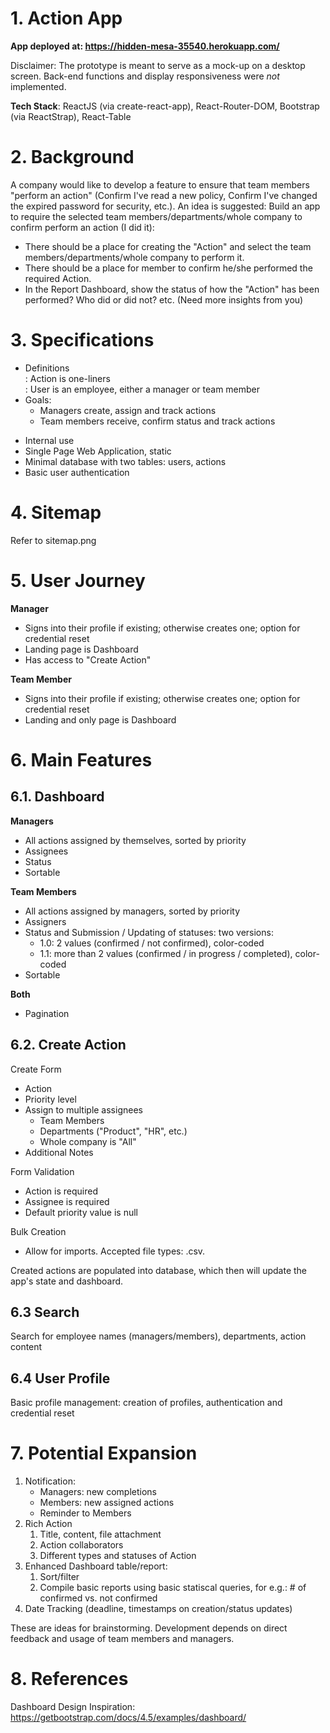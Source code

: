 # 1. Action App

**App deployed at: https://hidden-mesa-35540.herokuapp.com/**

Disclaimer: The prototype is meant to serve as a mock-up on a desktop screen. Back-end functions and display responsiveness were *not* implemented.

**Tech Stack**: ReactJS (via create-react-app), React-Router-DOM, Bootstrap (via ReactStrap), React-Table

# 2. Background

A company would like to develop a feature to ensure that team members "perform an action" (Confirm I've read a new policy, Confirm I've changed the expired password for security, etc.). An idea is suggested: Build an app to require the selected team members/departments/whole company to confirm perform an action (I did it):

- There should be a place for creating the "Action" and select the team members/departments/whole company to perform it.
- There should be a place for member to confirm he/she performed the required Action.
- In the Report Dashboard, show the status of how the "Action" has been performed? Who did or did not? etc. (Need more insights from you)

# 3. Specifications 
- Definitions <br>
: Action is one-liners <br>
: User is an employee, either a manager or team member
- Goals:
  - Managers create, assign and track actions
  - Team members receive, confirm status and track actions

* Internal use
* Single Page Web Application, static
* Minimal database with two tables: users, actions 
* Basic user authentication

# 4. Sitemap 
Refer to sitemap.png

# 5. User Journey

**Manager**

- Signs into their profile if existing; otherwise creates one; option for credential reset
- Landing page is Dashboard
- Has access to "Create Action"

**Team Member**

- Signs into their profile if existing; otherwise creates one; option for credential reset
- Landing and only page is Dashboard

# 6. Main Features

## 6.1. Dashboard

**Managers**
- All actions assigned by themselves, sorted by priority
- Assignees
- Status
- Sortable

**Team Members**
- All actions assigned by managers, sorted by priority
- Assigners
- Status and Submission / Updating of statuses: two versions:
  - 1.0: 2 values (confirmed / not confirmed), color-coded
  - 1.1: more than 2 values (confirmed / in progress / completed), color-coded
- Sortable

**Both**
- Pagination

## 6.2. Create Action

Create Form
  - Action
  - Priority level
  - Assign to multiple assignees
    - Team Members
    - Departments ("Product", "HR", etc.)
    - Whole company is "All"
  - Additional Notes

Form Validation
- Action is required
- Assignee is required
- Default priority value is null

Bulk Creation
  - Allow for imports. Accepted file types: .csv.

Created actions are populated into database, which then will update the app's state and dashboard.

## 6.3 Search

  Search for employee names (managers/members), departments, action content

## 6.4 User Profile

Basic profile management: creation of profiles, authentication and credential reset
  
# 7. Potential Expansion

1. Notification:
   - Managers: new completions
   - Members: new assigned actions
   - Reminder to Members
2. Rich Action
   1. Title, content, file attachment
   2. Action collaborators
   3. Different types and statuses of Action
3. Enhanced Dashboard table/report:
   1. Sort/filter
   2. Compile basic reports using basic statiscal queries, for e.g.: # of confirmed vs. not confirmed 
4. Date Tracking (deadline, timestamps on creation/status updates)

These are ideas for brainstorming. Development depends on direct feedback and usage of team members and managers.

# 8. References

Dashboard Design Inspiration: https://getbootstrap.com/docs/4.5/examples/dashboard/